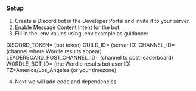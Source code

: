 ### Setup

1. Create a Discord bot in the Developer Portal and invite it to your server.
2. Enable Message Content Intent for the bot.
3. Fill in the .env values using .env.example as guidance:

DISCORD_TOKEN= (bot token)
GUILD_ID= (server ID)
CHANNEL_ID= (channel where Wordle results appear)
LEADERBOARD_POST_CHANNEL_ID= (channel to post leaderboard)
WORDLE_BOT_ID= (the Wordle results bot user ID)
TZ=America/Los_Angeles (or your timezone)

4. Next we will add code and dependencies.

